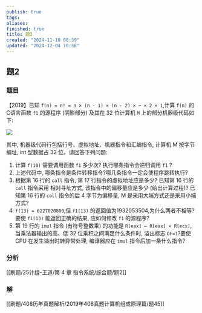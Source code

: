 ```yaml
---
publish: true
tags: 
aliases: 
finished: true
title: 题2
created: "2024-11-10 08:39"
updated: "2024-12-04 10:58"
---
```

## 题2
### 题目
【2019】已知 `f(n) = n! = n × (n - 1) × (n - 2) × ⋯ × 2 × 1`,计算 `f(n)` 的C语言函数 `f1` 的源程序 (阴影部分) 及其在 32 位计算机 `M` 上的部分机器级代码如下:

![](https://img.hwenyi.live/202411101657582.webp)

其中, 机器级代码行包括行号、虚拟地址、机器指令和汇编指令, 计算机 M 按字节编址, int 型数据占 32 位。请回答下列问题:

1. 计算 `f(10)` 需要调用函数 `f1` 多少次? 执行哪条指令会递归调用 `f1` ?
2. 上述代码中, 哪条指令是条件转移指令?哪几条指令一定会使程序跳转执行?
3. 根据第 16 行的 `call` 指令, 第 17 行指令的虚拟地址应是多少? 已知第 16 行的 `call` 指令采用 相对寻址方式, 该指令中的偏移量应是多少 (给出计算过程)? 已知第 16 行的 `call` 指令的后 4 字节为偏移量, M 是采用大端方式还是采用小端方式?
4. `f(13) = 6227020800`,但 `f1(13)` 的返回值为1932053504,为什么两者不相等?要使 `f1(13)` 能返回正确的结果, 应如何修改 `f1` 的源程序?
5. 第 19 行的 `imul` 指令 (有符号整数乘) 的功能是 `R[eax] ← R[eax] × R[ecx]`,当乘法器输出的高、低 32 位乘积之间满足什么条件时, 溢出标志 `OF=1`?要使 CPU 在发生溢出时转异常处理, 编译器应在 `imul` 指令后加一条什么指令?
### 分析
[[刷题/25计组-王道/第 4 章 指令系统/综合题/题2]]
### 解
[[刷题/408历年真题解析/2019年408真题计算机组成原理篇/题45]]